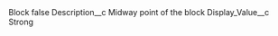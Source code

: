<?xml version="1.0" encoding="UTF-8"?>
<CustomMetadata xmlns="http://soap.sforce.com/2006/04/metadata" xmlns:xsi="http://www.w3.org/2001/XMLSchema-instance" xmlns:xsd="http://www.w3.org/2001/XMLSchema">
    <label>Block</label>
    <protected>false</protected>
    <values>
        <field>Description__c</field>
        <value xsi:type="xsd:string">Midway point of the block</value>
    </values>
    <values>
        <field>Display_Value__c</field>
        <value xsi:type="xsd:string">Strong</value>
    </values>
</CustomMetadata>
